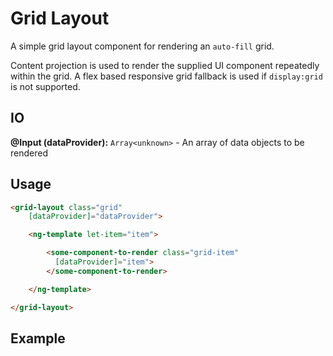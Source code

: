 # Grid Layout

A simple grid layout component for rendering an `auto-fill` grid.

Content projection is used to render the supplied UI component repeatedly within the grid. A flex based responsive grid fallback is used if `display:grid` is not supported.

## IO

**@Input (dataProvider):** `Array<unknown>` - An array of data objects to be rendered


## Usage

```html
<grid-layout class="grid"
    [dataProvider]="dataProvider">

    <ng-template let-item="item">

        <some-component-to-render class="grid-item"
          [dataProvider]="item">
        </some-component-to-render>

    </ng-template>

</grid-layout>
```

## Example
